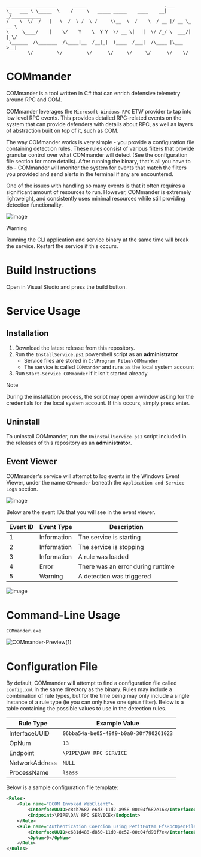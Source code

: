 ```
_________  ________      _____                             .___            
\_   ___ \ \_____  \    /     \   _____ _____    ____    __| _/___________ 
/    \  \/  /   |   \  /  \ /  \ /     \\__  \  /    \  / __ |/ __ \_  __ \
\     \____/    |    \/    Y    \  Y Y  \/ __ \|   |  \/ /_/ \  ___/|  | \/
 \______  /\_______  /\____|__  /__|_|  (____  /___|  /\____ |\___  >__|   
        \/         \/         \/      \/     \/     \/      \/    \/        
```

# COMmander
COMmander is a tool written in C# that can enrich defensive telemetry around RPC and COM.

COMmander leverages the `Microsoft-Windows-RPC` ETW provider to tap into low level RPC events.
This provides detailed RPC-related events on the system that can provide defenders
with details about RPC, as well as layers of abstraction built on top of it, such as COM.

The way COMmander works is very simple - you provide a configuration file containing detection
rules. These rules consist of various filters that provide granular control over what COMmander will
detect (See the configuration file section for more details). After running the binary, that's
all you have to do - COMmander will monitor the system for events that match the filters you provided
and send alerts in the terminal if any are encountered.

One of the issues with handling so many events is that it often requires a significant amount
of resources to run. However, COMmander is extremely lightweight, and consistently uses minimal
resources while still providing detection functionality.

![image](https://github.com/user-attachments/assets/916bb7e0-70d5-41a9-98e1-c87e3a680593)

> [!WARNING]  
> Running the CLI application and service binary at the same time will break the service. Restart
> the service if this occurs.

# Build Instructions
Open in Visual Studio and press the build button.

# Service Usage
## Installation
1. Download the latest release from this repository.
2. Run the `InstallService.ps1` powershell script as an **administrator**
	- Service files are stored in `C:\Program Files\COMmander`
 	- The service is called `COMmander` and runs as the local system account
3. Run `Start-Service COMmander` if it isn't started already

> [!NOTE]  
> During the installation process, the script may open a window asking for the credentials
> for the local system account. If this occurs, simply press enter.

## Uninstall
To uninstall COMmander, run the `UninstallService.ps1` script included in the releases
of this repository as an **administrator**.

## Event Viewer
COMmander's service will attempt to log events in the Windows Event Viewer, under the name
`COMmander` beneath the `Application and Service Logs` section.

![image](https://github.com/user-attachments/assets/9495e225-e1d4-49a5-9844-963e4dd2ccc0)

Below are the event IDs that you will see in the event viewer.

| Event ID | Event Type  | Description                       |
|----------|-------------|-----------------------------------|
| 1        | Information | The service is starting           |
| 2        | Information | The service is stopping           |
| 3        | Information | A rule was loaded                 |
| 4        | Error       | There was an error during runtime |
| 5        | Warning     | A detection was triggered         |

![image](https://github.com/user-attachments/assets/2ba136c4-e3a8-4a8f-9fd1-c8f4ba816183)

# Command-Line Usage
```shell
COMmander.exe
```
![COMmander-Preview(1)](https://github.com/user-attachments/assets/c61dcb4b-3447-42c6-9bf9-342c3e3a1349)

# Configuration File
By default, COMmander will attempt to find a configuration file called `config.xml` in the
same directory as the binary. Rules may include a combination of rule types, but for the time
being may only include a single instance of a rule type (ie you can only have one `OpNum`
filter). Below is a table containing the possible values to use in the detection rules.

| Rule Type      | Example Value                          |
|----------------|----------------------------------------|
| InterfaceUUID  | `06bba54a-be05-49f9-b0a0-30f790261023` |
| OpNum          | `13`                                   |
| Endpoint       | `\PIPE\DAV RPC SERVICE`                |
| NetworkAddress | `NULL`                                 |
| ProcessName    | `lsass`                                |

Below is a sample configuration file template:
```xml
<Rules>
	<Rule name="DCOM Invoked WebClient">
		<InterfaceUUID>c8cb7687-e6d3-11d2-a958-00c04f682e16</InterfaceUUID>
		<Endpoint>\PIPE\DAV RPC SERVICE</Endpoint>
	</Rule>
	<Rule name="Authentication Coercion using PetitPotam EfsRpcOpenFileRaw">
		<InterfaceUUID>c681d488-d850-11d0-8c52-00c04fd90f7e</InterfaceUUID>
		<OpNum>0</OpNum>
	</Rule>
</Rules>
```
